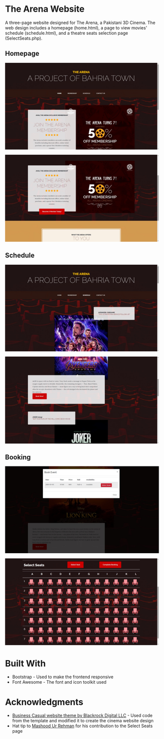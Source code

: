 # The Arena Website
A three-page website designed for The Arena, a Pakistani 3D Cinema. The web design includes a homepage (home.html), a page to view movies' schedule (schedule.html), and a theatre seats selection page (SelectSeats.php).

## Homepage

![Homepage](Images/home.jpg)

![Homepage](Images/home1.jpg)

## Schedule

![Schedule Page](Images/schedule.jpg)

![Schedule Page](Images/schedule1.jpg)

## Booking

![Booking](Images/book.jpg)

![Seating Plan](Images/seats.jpg)

# Built With
* Bootstrap - Used to make the frontend responsive
* Font Awesome - The font and icon toolkit used

# Acknowledgments
* [Business Casual website theme by Blackrock Digital LLC](https://startbootstrap.com/template-overviews/business-casual/) - Used code from the template and modified it to create the cinema website design
* Hat tip to [Mashood Ur Rehman](https://github.com/LiteralWizard) for his contribution to the Select Seats page

